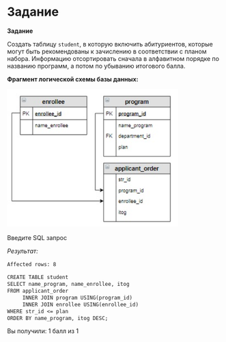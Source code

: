# Задание

**Задание**

Создать таблицу `student`, в которую включить абитуриентов, которые могут быть рекомендованы к зачислению  в соответствии с планом набора. Информацию отсортировать сначала в алфавитном порядке по названию программ, а потом по убыванию итогового балла.

**Фрагмент логической схемы базы данных:**

<p float="left">
<img src="cx_3_15.jpg" width="400" />
</p>

Введите SQL запрос

*Результат:*

```mysql
Affected rows: 8
```

```mysql
CREATE TABLE student
SELECT name_program, name_enrollee, itog
FROM applicant_order
     INNER JOIN program USING(program_id)
     INNER JOIN enrollee USING(enrollee_id)
WHERE str_id <= plan
ORDER BY name_program, itog DESC;
```

Вы получили: 1 балл из 1
